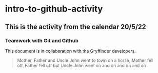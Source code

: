 # intro-to-github-activity
## This is the activity from the calendar 20/5/22

### Teamwork with Git and Github
This document is in collaboration with the Gryffindor developers.

> Mother, Father and Uncle John went to town on a horse, Mother fell off, Father fell off but Uncle John went on and on and on and on

